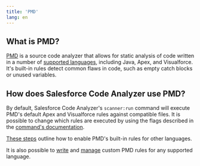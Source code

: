 ```yaml
---
title: 'PMD'
lang: en
---
```

## What is PMD?
[PMD](https://pmd.github.io/#home) is a source code analyzer that allows for static analysis of code written in a number
of [supported languages](./en/troubleshooting/#supported-languages-for-pmd), including Java, Apex, and Visualforce. It's built-in rules detect common flaws in code, such as empty catch
blocks or unused variables.

## How does Salesforce Code Analyzer use PMD?
By default, Salesforce Code Analyzer's `scanner:run` command will execute PMD's default Apex and Visualforce rules against
compatible files. It is possible to change which rules are executed by using the flags described in the
[command's documentation](./en/scanner-commands/run/#options).

[These steps](./en/faq/#questions-about-adding-and-removing-rules) outline how to enable PMD's built-in rules for other
languages.

It is also possible to [write](./en/custom-rules/author) and [manage](./en/custom-rules/manage) custom PMD rules for any
supported language.
